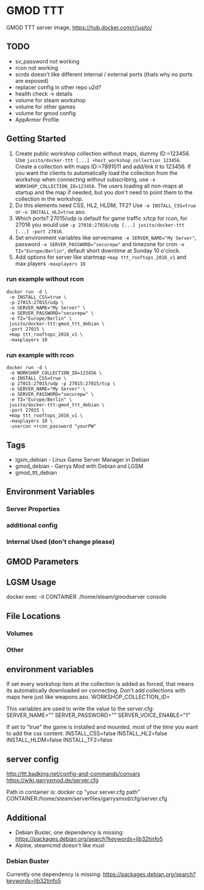# GMOD TTT
GMOD TTT server image, https://hub.docker.com/r/jusito/

## TODO
* sv_password not working
* rcon not working
* scrds doesn't like different internal / external ports (thats why no ports are exposed)
* replacer config in other repo u2d?
* health check -> details
* volume for steam workshop
* volume for other games
* volume for gmod config
* AppArmor Profile

## Getting Started
1. Create public workshop collection without maps, dummy ID:=123456. Use `jusito/docker-ttt [...] +host_workshop_collection 123456`. Create a collection with maps ID:=7891011 and add/link it to 123456. If you want the clients to automatically load the collection from the workshop when connecting without subscribing, use `-e WORKSHOP_COLLECTION_ID=123456`. The users loading all non-maps at startup and the map if needed, but you don't need to point them to the collection in the workshop.
2. Do this elements need CSS, HL2, HLDM, TF2? Use `-e INSTALL_CSS=true` or `-e INSTALL_HL2=true` aso.
3. Which ports? 27015/udp is default for game traffic x/tcp for rcon, for 27016 you would use `-p 27016:27016/udp [...] jusito/docker-ttt [...] -port 27016`.
4. Set environment variables like servername `-e SERVER_NAME="My Server"`, password `-e SERVER_PASSWORD="securepw"` and timezone for cron `-e TZ="Europe/Berlin"`, default short downtime at Sunday 10 o'clock.
5. Add options for server like startmap `+map ttt_rooftops_2016_v1` and max players `-maxplayers 10`

### run example without rcon
```
docker run -d \
 -e INSTALL_CSS=true \
 -p 27015:27015/udp \
 -e SERVER_NAME="My Server" \
 -e SERVER_PASSWORD="securepw" \
 -e TZ="Europe/Berlin" \
 jusito/docker-ttt:gmod_ttt_debian \
 -port 27015 \
 +map ttt_rooftops_2016_v1 \
 -maxplayers 10
```

### run example with rcon
```
docker run -d \
 -e WORKSHOP_COLLECTION_ID=123456 \
 -e INSTALL_CSS=true \
 -p 27015:27015/udp -p 27015:27015/tcp \
 -e SERVER_NAME="My Server" \
 -e SERVER_PASSWORD="securepw" \
 -e TZ="Europe/Berlin" \
 jusito/docker-ttt:gmod_ttt_debian \
 -port 27015 \
 +map ttt_rooftops_2016_v1 \
 -maxplayers 10 \
 -usercon +rcon_password "yourPW"
```

## Tags
* lgsm\_debian - Linux Game Server Manager in Debian
* gmod\_debian - Garrys Mod with Debian and LGSM
* gmod\_ttt\_debian

## Environment Variables

### Server Properties
### additional config
### Internal Used (don't change please)

## GMOD Parameters

## LGSM Usage
docker exec -it CONTAINER ./home/steam/gmodserver console

## File Locations
### Volumes

### Other


## environment variables
If set every workshop item at the collection is added as forced, that means its automatically downloaded on connecting. Don't add collections with maps here just like weapons aso.
WORKSHOP_COLLECTION_ID=

This variables are used to write the value to the server.cfg:
SERVER_NAME=""
SERVER_PASSWORD=""
SERVER_VOICE_ENABLE="1"

If set to "true" the game is installed and mounted, most of the time you want to add the css content.
INSTALL_CSS=false
INSTALL_HL2=false
INSTALL_HLDM=false
INSTALL_TF2=false

## server config
http://ttt.badking.net/config-and-commands/convars
https://wiki.garrysmod.de/server.cfg

Path in container is:
docker cp "your server.cfg path" CONTAINER:/home/steam/serverfiles/garrysmod/cfg/server.cfg


## Additional
- Debian Buster, one dependency is missing: https://packages.debian.org/search?keywords=lib32tinfo5
- Alpine, steamcmd doesn't like musl
### Debian Buster
Currently one dependency is missing: https://packages.debian.org/search?keywords=lib32tinfo5
